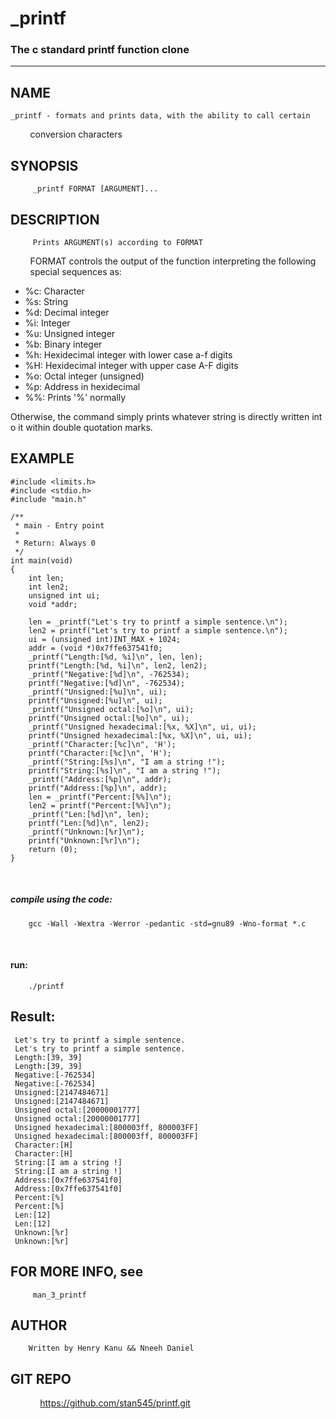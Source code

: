 # \_printf  
### The c standard printf function clone  
--- 

## NAME  
	_printf - formats and prints data, with the ability to call certain 
         conversion characters 

## SYNOPSIS  
         _printf FORMAT [ARGUMENT]... 
  
## DESCRIPTION  
         Prints ARGUMENT(s) according to FORMAT 
         FORMAT controls the output of the function interpreting the following 
         special sequences as: 
  
- %c: Character  
- %s: String  
- %d: Decimal integer  
- %i: Integer  
- %u: Unsigned integer  
- %b: Binary integer  
- %h: Hexidecimal integer with lower case a-f digits  
- %H: Hexidecimal integer with upper case A-F digits  
- %o: Octal integer (unsigned)  
- %p: Address in hexidecimal  
- %%: Prints '%' normally  

  
 Otherwise, the command simply prints whatever string is directly written into it 
 within double quotation marks. 
  
## EXAMPLE  

 ```
 #include <limits.h> 
 #include <stdio.h> 
 #include "main.h" 
  
 /** 
  * main - Entry point 
  * 
  * Return: Always 0 
  */ 
 int main(void) 
 { 
     int len; 
     int len2; 
     unsigned int ui; 
     void *addr; 
  
     len = _printf("Let's try to printf a simple sentence.\n"); 
     len2 = printf("Let's try to printf a simple sentence.\n"); 
     ui = (unsigned int)INT_MAX + 1024; 
     addr = (void *)0x7ffe637541f0; 
     _printf("Length:[%d, %i]\n", len, len); 
     printf("Length:[%d, %i]\n", len2, len2); 
     _printf("Negative:[%d]\n", -762534); 
     printf("Negative:[%d]\n", -762534); 
     _printf("Unsigned:[%u]\n", ui); 
     printf("Unsigned:[%u]\n", ui); 
     _printf("Unsigned octal:[%o]\n", ui); 
     printf("Unsigned octal:[%o]\n", ui); 
     _printf("Unsigned hexadecimal:[%x, %X]\n", ui, ui); 
     printf("Unsigned hexadecimal:[%x, %X]\n", ui, ui); 
     _printf("Character:[%c]\n", 'H'); 
     printf("Character:[%c]\n", 'H'); 
     _printf("String:[%s]\n", "I am a string !"); 
     printf("String:[%s]\n", "I am a string !"); 
     _printf("Address:[%p]\n", addr); 
     printf("Address:[%p]\n", addr); 
     len = _printf("Percent:[%%]\n"); 
     len2 = printf("Percent:[%%]\n"); 
     _printf("Len:[%d]\n", len); 
     printf("Len:[%d]\n", len2); 
     _printf("Unknown:[%r]\n"); 
     printf("Unknown:[%r]\n"); 
     return (0); 
 } 
 ```
<br>  

##### compile using the code:  
        gcc -Wall -Wextra -Werror -pedantic -std=gnu89 -Wno-format *.c 
<br>  

#### run:  
        ./printf 
  
## Result:  
```
 Let's try to printf a simple sentence. 
 Let's try to printf a simple sentence. 
 Length:[39, 39] 
 Length:[39, 39] 
 Negative:[-762534] 
 Negative:[-762534] 
 Unsigned:[2147484671] 
 Unsigned:[2147484671] 
 Unsigned octal:[20000001777] 
 Unsigned octal:[20000001777] 
 Unsigned hexadecimal:[800003ff, 800003FF] 
 Unsigned hexadecimal:[800003ff, 800003FF] 
 Character:[H] 
 Character:[H] 
 String:[I am a string !] 
 String:[I am a string !] 
 Address:[0x7ffe637541f0] 
 Address:[0x7ffe637541f0] 
 Percent:[%] 
 Percent:[%] 
 Len:[12] 
 Len:[12] 
 Unknown:[%r] 
 Unknown:[%r] 
```

## FOR MORE INFO, see  


         man_3_printf 
  
## AUTHOR 
        
        Written by Henry Kanu && Nneeh Daniel 
  
## GIT REPO 
             https://github.com/stan545/printf.git
